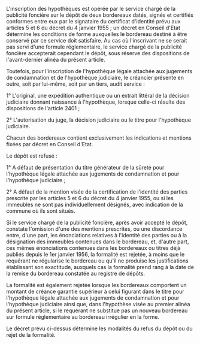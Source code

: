 L'inscription des hypothèques est opérée par le service chargé de la publicité foncière sur le dépôt de deux bordereaux datés, signés et certifiés conformes entre eux par le signataire du certificat d'identité prévu aux articles 5 et 6 du décret du 4 janvier 1955 ; un décret en Conseil d'Etat détermine les conditions de forme auxquelles le bordereau destiné à être conservé par ce service doit satisfaire. Au cas où l'inscrivant ne se serait pas servi d'une formule réglementaire, le service chargé de la publicité foncière accepterait cependant le dépôt, sous réserve des dispositions de l'avant-dernier alinéa du présent article. 


Toutefois, pour l'inscription de l'hypothèque légale attachée aux jugements de condamnation et de l'hypothèque judiciaire, le créancier présente en outre, soit par lui-même, soit par un tiers, audit service : 


1° L'original, une expédition authentique ou un extrait littéral de la décision judiciaire donnant naissance à l'hypothèque, lorsque celle-ci résulte des dispositions de l'article 2401 ; 


2° L'autorisation du juge, la décision judiciaire ou le titre pour l'hypothèque judiciaire. 


Chacun des bordereaux contient exclusivement les indications et mentions fixées par décret en Conseil d'Etat. 


Le dépôt est refusé : 


1° A défaut de présentation du titre générateur de la sûreté pour l'hypothèque légale attachée aux jugements de condamnation et pour l'hypothèque judiciaire ; 


2° A défaut de la mention visée de la certification de l'identité des parties prescrite par les articles 5 et 6 du décret du 4 janvier 1955, ou si les immeubles ne sont pas individuellement désignés, avec indication de la commune où ils sont situés. 


Si le service chargé de la publicité foncière, après avoir accepté le dépôt, constate l'omission d'une des mentions prescrites, ou une discordance entre, d'une part, les énonciations relatives à l'identité des parties ou à la désignation des immeubles contenues dans le bordereau, et, d'autre part, ces mêmes énonciations contenues dans les bordereaux ou titres déjà publiés depuis le 1er janvier 1956, la formalité est rejetée, à moins que le requérant ne régularise le bordereau ou qu'il ne produise les justifications établissant son exactitude, auxquels cas la formalité prend rang à la date de la remise du bordereau constatée au registre de dépôts. 


La formalité est également rejetée lorsque les bordereaux comportent un montant de créance garantie supérieur à celui figurant dans le titre pour l'hypothèque légale attachée aux jugements de condamnation et pour l'hypothèque judiciaire ainsi que, dans l'hypothèse visée au premier alinéa du présent article, si le requérant ne substitue pas un nouveau bordereau sur formule réglementaire au bordereau irrégulier en la forme. 


Le décret prévu ci-dessus détermine les modalités du refus du dépôt ou du rejet de la formalité.

